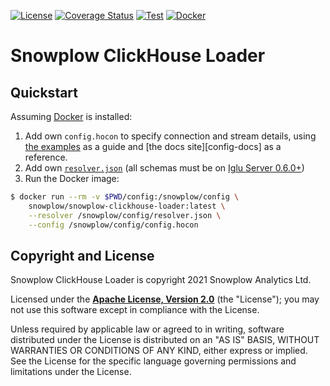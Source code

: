 [![License][license-image]][license]
[![Coverage Status][coveralls-image]][coveralls]
[![Test][test-image]][test]
[![Docker][docker-image]][docker]

# Snowplow ClickHouse Loader

## Quickstart

Assuming [Docker][docker] is installed:

1. Add own `config.hocon` to specify connection and stream details, using [the examples][config] as a guide and [the docs site][config-docs] as a reference.
2. Add own [`resolver.json`][resolver] (all schemas must be on [Iglu Server 0.6.0+][iglu-server])
3. Run the Docker image:

```bash
$ docker run --rm -v $PWD/config:/snowplow/config \
    snowplow/snowplow-clickhouse-loader:latest \
    --resolver /snowplow/config/resolver.json \
    --config /snowplow/config/config.hocon
```

## Copyright and License

Snowplow ClickHouse Loader is copyright 2021 Snowplow Analytics Ltd.

Licensed under the **[Apache License, Version 2.0][license]** (the "License");
you may not use this software except in compliance with the License.

Unless required by applicable law or agreed to in writing, software
distributed under the License is distributed on an "AS IS" BASIS,
WITHOUT WARRANTIES OR CONDITIONS OF ANY KIND, either express or implied.
See the License for the specific language governing permissions and
limitations under the License.

[config]: ./config/
[resolver]: ./config/resolver.json

[docker]: https://www.docker.com/
[iglu-server]: https://github.com/snowplow-incubator/iglu-server

[docker]: https://hub.docker.com/r/snowplow/snowplow-clickhouse-loader/tags
[docker-image]: https://img.shields.io/docker/v/snowplow/snowplow-clickhouse-loader/latest

[test]: https://github.com/snowplow-incubator/snowplow-clickhouse-loader/actions?query=workflow%3ATest
[test-image]: https://github.com/snowplow-incubator/snowplow-clickhouse-loader/workflows/Test/badge.svg

[license]: http://www.apache.org/licenses/LICENSE-2.0
[license-image]: http://img.shields.io/badge/license-Apache--2-blue.svg?style=flat

[coveralls]: https://coveralls.io/github/snowplow-incubator/snowplow-clickhouse-loader?branch=master
[coveralls-image]: https://coveralls.io/repos/github/snowplow-incubator/snowplow-clickhouse-loader/badge.svg?branch=master
